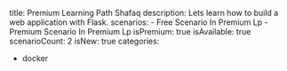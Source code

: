 title: Premium Learning Path Shafaq
description: Lets learn how to build a web application with Flask.
scenarios: 
    - Free Scenario In Premium Lp
    - Premium Scenario In Premium Lp
isPremium: true
isAvailable: true
scenarioCount: 2
isNew: true
categories: 
  - docker